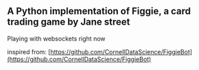 ##  A Python implementation of Figgie, a card trading game by Jane street

Playing with websockets right now




inspired from: [https://github.com/CornellDataScience/FiggieBot](https://github.com/CornellDataScience/FiggieBot)